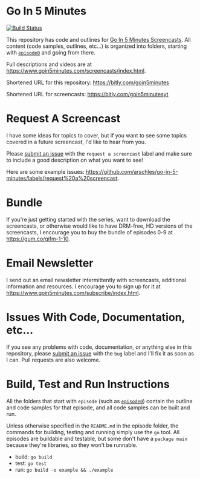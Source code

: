 # Go In 5 Minutes

[![Build Status](https://travis-ci.org/arschles/go-in-5-minutes.svg?branch=master)](https://travis-ci.org/arschles/go-in-5-minutes)

This repository has code and outlines for [Go In 5 Minutes Screencasts](htttp://bitly.com/goin5minutesyt). All content (code samples, outlines, etc...) is organized into folders, starting with [`episode0`](https://github.com/arschles/go-in-5-minutes/tree/master/episode0) and going from there.

Full descriptions and videos are at https://www.goin5minutes.com/screencasts/index.html.

Shortened URL for this repository: https://bitly.com/goin5minutes

Shortened URL for screencasts: https://bitly.com/goin5minutesyt

# Request A Screencast

I have some ideas for topics to cover, but if you want to see some topics covered in a future screencast, I'd like to hear from you.

Please [submit an issue](https://github.com/arschles/go-in-5-minutes/issues) with the `request a screencast` label and make sure to include a good description on what you want to see!

Here are some example issues: https://github.com/arschles/go-in-5-minutes/labels/request%20a%20screencast.

# Bundle

If you're just getting started with the series, want to download the screencasts, or otherwise would like to have DRM-free, HD versions of the screencasts, I encourage you to buy the bundle of episodes 0-9 at https://gum.co/gifm-1-10.

# Email Newsletter

I send out an email newsletter intermittently with screencasts, additional information and resources. I encourage you to sign up for it at https://www.goin5minutes.com/subscribe/index.html.

# Issues With Code, Documentation, etc...

If you see any problems with code, documentation, or anything else in this repository, please [submit an issue](https://github.com/arschles/go-in-5-minutes/issues) with the `bug` label and I'll fix it as soon as I can. Pull requests are also welcome.

# Build, Test and Run Instructions

All the folders that start with `episode` (such as [`episode0`](https://github.com/arschles/go-in-5-minutes/tree/master/episode0)) contain the outline and code samples for that episode, and all code samples can be built and run.

Unless otherwise specified in the `README.md` in the episode folder, the commands for building, testing and running simply use the `go` tool. All episodes are buildable and testable, but some don't have a `package main` because they're libraries, so they won't be runnable.

- build: `go build`
- test: `go test`
- run: `go build -o example && ./example`
